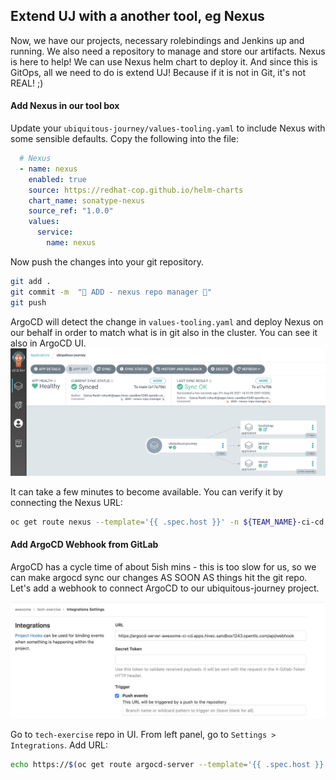 ## Extend UJ with a another tool, eg Nexus 
Now, we have our projects, necessary rolebindings and Jenkins up and running. We also need a repository to manage and store our artifacts. Nexus is here to help! We can use Nexus helm chart to deploy it. And since this is GitOps, all we need to do is extend UJ! Because if it is not in Git, it's not REAL! ;)

#### Add Nexus in our tool box
Update your `ubiquitous-journey/values-tooling.yaml` to include Nexus with some sensible defaults. Copy the following into the file:
```yaml
  # Nexus
  - name: nexus
    enabled: true
    source: https://redhat-cop.github.io/helm-charts
    chart_name: sonatype-nexus
    source_ref: "1.0.0"
    values:
      service:
        name: nexus
```

Now push the changes into your git repository. 
```bash
git add .
git commit -m  "🦘 ADD - nexus repo manager 🦘" 
git push 
```
ArgoCD will detect the change in `values-tooling.yaml` and deploy Nexus on our behalf in order to match what is in git also in the cluster. You can see it also in ArgoCD UI.
![argocd-nexus](images/argocd-nexus.png)

It can take a few minutes to become available. You can verify it by connecting the Nexus URL:
```bash
oc get route nexus --template='{{ .spec.host }}' -n ${TEAM_NAME}-ci-cd
```

#### Add ArgoCD Webhook from GitLab

ArgoCD has a cycle time of about 5ish mins - this is too slow for us, so we can make argocd sync our changes AS SOON AS things hit the git repo. Let's add a webhook to connect ArgoCD to our ubiquitous-journey project.

![gitlab-argocd-webhook](images/gitlab-argocd-webhook.png)

Go to `tech-exercise` repo in UI. From left panel, go to `Settings > Integrations`. Add URL:
```bash
echo https://$(oc get route argocd-server --template='{{ .spec.host }}'/api/webhook)
```
